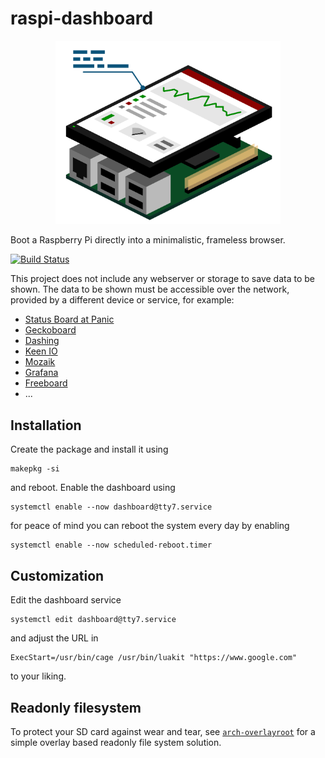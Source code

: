 raspi-dashboard
===============

<p align="center">
<img src="artwork/dashboard.png" width="360" />
</p>

Boot a Raspberry Pi directly into a minimalistic, frameless browser.

[![Build Status](https://travis-ci.org/nils-werner/raspi-dashboard.svg?branch=master)](https://travis-ci.org/nils-werner/raspi-dashboard)

This project does not include any webserver or storage to save data to be shown. The data to be shown must be accessible over the network, provided by a different device or service, for example:

 - [Status Board at Panic](https://www.panic.com/blog/the-panic-status-board/)
 - [Geckoboard](https://www.geckoboard.com/)
 - [Dashing](http://shopify.github.io/dashing/)
 - [Keen IO](https://keen.github.io/dashboards/)
 - [Mozaik](http://mozaik.rocks/)
 - [Grafana](https://grafana.com/)
 - [Freeboard](https://freeboard.io/)
 - ...

Installation
------------

Create the package and install it using

    makepkg -si

and reboot. Enable the dashboard using

    systemctl enable --now dashboard@tty7.service

for peace of mind you can reboot the system every day by enabling

    systemctl enable --now scheduled-reboot.timer

Customization
-------------

Edit the dashboard service

    systemctl edit dashboard@tty7.service

and adjust the URL in

    ExecStart=/usr/bin/cage /usr/bin/luakit "https://www.google.com"

to your liking.

Readonly filesystem
-------------------

To protect your SD card against wear and tear, see [`arch-overlayroot`](https://github.com/nils-werner/arch-overlayroot) for a simple overlay based readonly file system solution.
